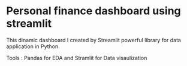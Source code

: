 # Personal finance dashboard using streamlit
This dinamic dashboard I created by Streamlit powerful library for data application in Python.

Tools : Pandas for EDA and Stramlit for Data visaulization
